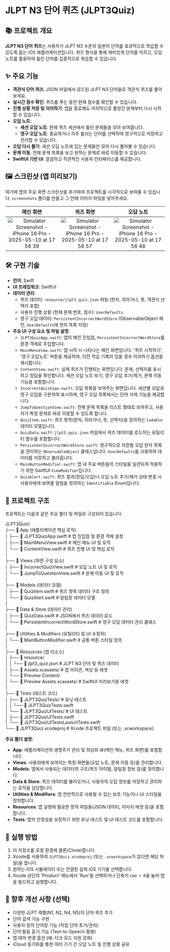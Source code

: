 # JLPT N3 단어 퀴즈 (JLPT3Quiz)

## 📚 프로젝트 개요

**JLPT N3 단어 퀴즈**는 사용자가 JLPT N3 수준의 일본어 단어를 효과적으로 학습할 수 있도록 돕는 iOS 애플리케이션입니다. 퀴즈 형식을 통해 재미있게 단어를 익히고, 오답 노트를 활용하여 틀린 단어를 집중적으로 복습할 수 있습니다.

## ✨ 주요 기능

* **객관식 단어 퀴즈**: JSON 파일에서 로드된 JLPT N3 단어들로 객관식 퀴즈를 풀어보세요.
* **실시간 점수 확인**: 퀴즈를 푸는 동안 현재 점수를 확인할 수 있습니다.
* **진행 상황 저장 및 이어하기**: 앱을 종료해도 마지막으로 풀었던 문제부터 다시 시작할 수 있습니다.
* **오답 노트**:
    * **세션 오답 노트**: 현재 퀴즈 세션에서 틀린 문제들을 모아 보여줍니다.
    * **영구 오답 노트**: 중요하거나 자주 틀리는 단어를 선택하여 영구적으로 저장하고 관리할 수 있습니다.
* **오답 다시 풀기**: 세션 오답 노트에 있는 문제들만 모아 다시 풀어볼 수 있습니다.
* **문제 이동**: 전체 문제 목록을 보고 원하는 문제로 바로 이동할 수 있습니다.
* **SwiftUI 기반 UI**: 깔끔하고 직관적인 사용자 인터페이스를 제공합니다.

## 🖼️ 스크린샷 (앱 미리보기)

여기에 앱의 주요 화면 스크린샷을 추가하여 프로젝트를 시각적으로 보여줄 수 있습니다.
`screenshots` 폴더를 만들고 그 안에 이미지 파일을 넣어주세요.

| 메인 화면                                      | 퀴즈 화면                                     | 오답 노트                                      |
| :---------------------------------------------: | :--------------------------------------------: | :---------------------------------------------: |
| ![Simulator Screenshot - iPhone 16 Pro - 2025-05-10 at 17 56 39](https://github.com/user-attachments/assets/e1892a61-4e26-4d28-9942-b42fe04a83e5) | ![Simulator Screenshot - iPhone 16 Pro - 2025-05-10 at 17 56 57](https://github.com/user-attachments/assets/95d8c42a-a1d8-4a65-98f2-54862fef4b6e) | ![Simulator Screenshot - iPhone 16 Pro - 2025-05-10 at 17 56 48](https://github.com/user-attachments/assets/7001eb0c-10d4-40fa-8103-fe6b9ebad0d8)    |




## 🛠️ 구현 기술

* **언어**: Swift
* **UI 프레임워크**: SwiftUI
* **데이터 관리**:
    * 퀴즈 데이터: `resource/jlpt3_quiz.json` 파일 (한자, 히라가나, 뜻, 객관식 선택지 포함)
    * 사용자 진행 상황 (현재 문제 번호, 점수): `UserDefaults`
    * 영구 오답 데이터: `PersistentIncorrectWordStore` (ObservableObject 패턴, `UserDefaults`에 한자 목록 저장)
* **주요 UI 구성 요소 및 파일 설명**:
    * `JLPT3QuizApp.swift`: 앱의 메인 진입점, `PersistentIncorrectWordStore`를 환경 객체로 주입합니다.
    * `MainMenuView.swift`: 앱 시작 시 나타나는 메인 화면입니다. '퀴즈 시작하기', '영구 오답노트' 버튼을 제공하며, 이전 학습 기록이 있을 경우 이어하기 옵션을 제시합니다.
    * `ContentView.swift`: 실제 퀴즈가 진행되는 화면입니다. 문제, 선택지를 표시하고 정답을 확인합니다. 세션 오답 노트 보기, 영구 오답 추가/제거, 문제 이동 기능을 포함합니다.
    * `IncorrectQuizView.swift`: 오답 목록을 보여주는 화면입니다. 세션별 오답과 영구 오답을 구분하여 표시하며, 영구 오답 목록에서는 단어 삭제 기능을 제공합니다.
    * `JumpToQuestionView.swift`: 전체 문제 목록을 리스트 형태로 보여주고, 사용자가 특정 문제로 바로 이동할 수 있도록 합니다.
    * `QuizItem.swift`: 퀴즈 항목(한자, 히라가나, 뜻, 선택지)을 정의하는 `Codable` 데이터 모델입니다.
    * `QuizData.swift`: `jlpt3_quiz.json` 파일에서 퀴즈 데이터를 로드하는 유틸리티 함수를 포함합니다.
    * `PersistentIncorrectWordStore.swift`: 영구적으로 저장될 오답 한자 목록을 관리하는 `ObservableObject` 클래스입니다. `UserDefaults`를 사용하여 데이터를 저장하고 불러옵니다.
    * `MainButtonModifier.swift`: 앱 내 주요 버튼들의 스타일을 일관되게 적용하기 위한 SwiftUI `ViewModifier`입니다.
    * `QuizAlert.swift`: 퀴즈 결과(정답/오답)나 오답 노트 추가/제거 상태 변경 시 사용자에게 보여줄 알림을 정의하는 `Identifiable` Enum입니다.

## 📂 프로젝트 구조

프로젝트는 다음과 같은 주요 폴더 및 파일로 구성되어 있습니다:

JLPT3Quiz/<br>
├── 📁 App (애플리케이션 핵심 로직)<br>
│   ├── 📄 JLPT3QuizApp.swift              # 앱 진입점 및 환경 객체 설정<br>
│   ├── 📄 MainMenuView.swift              # 메인 메뉴 UI 및 로직<br>
│   └── 📄 ContentView.swift               # 퀴즈 진행 UI 및 핵심 로직<br>
│<br>
├── 📁 Views (화면 구성 요소)<br>
│   ├── 📄 IncorrectQuizView.swift         # 오답 노트 UI 및 로직<br>
│   └── 📄 JumpToQuestionView.swift        # 문제 이동 UI 및 로직<br>
│<br>
├── 📁 Models (데이터 모델)<br>
│   ├── 📄 QuizItem.swift                  # 퀴즈 항목 데이터 구조 정의<br>
│   └── 📄 QuizAlert.swift                 # 알림창 데이터 모델<br>
│<br>
├── 📁 Data & Store (데이터 관리)<br>
│   ├── 📄 QuizData.swift                  # JSON에서 퀴즈 데이터 로드<br>
│   └── 📄 PersistentIncorrectWordStore.swift # 영구 오답 데이터 관리 클래스<br>
│<br>
├── 📁 Utilities & Modifiers (유틸리티 및 UI 수정자)<br>
│   └── 📄 MainButtonModifier.swift        # 공통 버튼 스타일 정의<br>
│<br>
├── 📁 Resources (앱 리소스)<br>
│   ├── 📁 resource/<br>
│   │   └── 📄 jlpt3_quiz.json           # JLPT N3 단어 및 퀴즈 데이터<br>
│   ├── 📁 Assets.xcassets/                # 앱 아이콘, 색상 등 에셋<br>
│   └── 📁 Preview Content/<br>
│       └── 📁 Preview Assets.xcassets/    # SwiftUI 미리보기용 에셋<br>
│<br>
├── 📁 Tests (테스트 코드)<br>
│   ├── 📁 JLPT3QuizTests/                 # 유닛 테스트<br>
│   │   └── 📄 JLPT3QuizTests.swift<br>
│   └── 📁 JLPT3QuizUITests/               # UI 테스트<br>
│       ├── 📄 JLPT3QuizUITests.swift<br>
│       └── 📄 JLPT3QuizUITestsLaunchTests.swift<br>
└── 📄 JLPT3Quiz.xcodeproj                 # Xcode 프로젝트 파일 (또는 .xcworkspace)<br>


**주요 폴더 설명:**

* **App**: 애플리케이션의 생명주기 관리 및 최상위 뷰(메인 메뉴, 퀴즈 화면)를 포함합니다.
* **Views**: 사용자에게 보여지는 특정 화면들(오답 노트, 문제 이동 등)을 관리합니다.
* **Models**: 앱에서 사용되는 데이터의 구조(퀴즈 아이템, 알림창 정보 등)를 정의합니다.
* **Data & Store**: 퀴즈 데이터를 불러오거나, 사용자의 오답 정보를 저장하고 관리하는 로직을 담당합니다.
* **Utilities & Modifiers**: 앱 전반적으로 사용될 수 있는 보조 기능이나 UI 스타일을 정의합니다.
* **Resources**: 앱 실행에 필요한 정적 파일들(JSON 데이터, 이미지 에셋 등)을 포함합니다.
* **Tests**: 앱의 안정성을 보장하기 위한 유닛 테스트 및 UI 테스트 코드를 포함합니다.

## 🚀 실행 방법

1.  이 저장소를 로컬 환경에 클론(Clone)합니다.
2.  Xcode를 사용하여 `JLPT3Quiz.xcodeproj` (또는 `.xcworkspace`가 있다면 해당 파일)을 엽니다.
3.  원하는 iOS 시뮬레이터 또는 연결된 실제 iOS 기기를 선택합니다.
4.  Xcode 상단의 'Product' 메뉴에서 'Run'을 선택하거나 단축키 `Cmd + R`을 눌러 앱을 빌드하고 실행합니다.

## 🌱 향후 개선 사항 (선택)

* 다양한 JLPT 레벨(N1, N2, N4, N5)의 단어 퀴즈 추가
* 단어 검색 기능 구현
* 사용자 정의 단어장 기능 (직접 단어 추가/관리)
* 단어 발음 듣기 기능 (Text-to-Speech 활용)
* 앱 테마 변경 옵션 (예: 다크 모드 지원 강화)
* iCloud 동기화를 통한 여러 기기 간 오답 노트 및 진행 상황 공유
